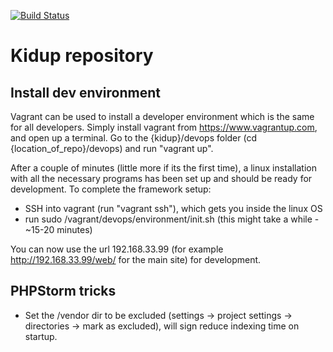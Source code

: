 [![Build Status](https://circleci.com/gh/esquire900/kidup/tree/develop.png)](https://circleci.com/gh/esquire900/kidup/tree/develop)

# Kidup repository

## Install dev environment

Vagrant can be used to install a developer environment which is the same for all developers. Simply install vagrant from https://www.vagrantup.com, and open up a terminal. Go to the {kidup}/devops folder (cd {location_of_repo}/devops) and run "vagrant up". 

After a couple of minutes (little more if its the first time), a linux installation with all the necessary programs has been set up and should be ready for development. To complete the framework setup:

- SSH into vagrant (run "vagrant ssh"), which gets you inside the linux OS
- run sudo /vagrant/devops/environment/init.sh (this might take a while - ~15-20 minutes)

You can now use the url 192.168.33.99 (for example http://192.168.33.99/web/ for the main site) for development.

## PHPStorm tricks

- Set the /vendor dir to be excluded (settings -> project settings -> directories -> mark as excluded), will sign reduce indexing time on startup.